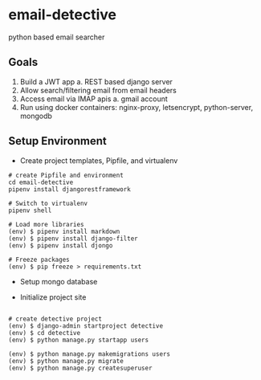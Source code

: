 # email-detective
python based email searcher

## Goals

1. Build a JWT app
  a. REST based django server
2. Allow search/filtering email from email headers
3. Access email via IMAP apis
  a. gmail account
4. Run using docker containers: nginx-proxy, letsencrypt, python-server, mongodb

## Setup Environment

- Create project templates, Pipfile, and virtualenv

```shell
# create Pipfile and environment
cd email-detective
pipenv install djangorestframework

# Switch to virtualenv
pipenv shell

# Load more libraries
(env) $ pipenv install markdown
(env) $ pipenv install django-filter
(env) $ pipenv install djongo

# Freeze packages
(env) $ pip freeze > requirements.txt

```

- Setup mongo database

- Initialize project site

```shell

# create detective project
(env) $ django-admin startproject detective
(env) $ cd detective
(env) $ python manage.py startapp users

(env) $ python manage.py makemigrations users
(env) $ python manage.py migrate
(env) $ python manage.py createsuperuser

```
